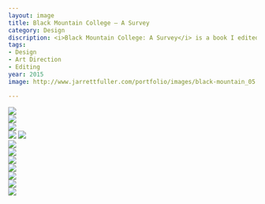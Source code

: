 ```yaml
---
layout: image
title: Black Mountain College — A Survey
category: Design
discription: <i>Black Mountain College: A Survey</i> is a book I edited and designed on the experimental art college in North Carolina in the 1930s-50s. I selected various essays and each one focuses on a particular medium, teacher, or student, each building upon the one that came before. In between each essay are image galleries with images I've curated from the different artists from the college including Josef Albers, Rose Asawa, and John Cage. The design of the book follows a strict grid system that allows for various layouts across each spread while retaining a structure that is followed as the book progresses.
tags:
- Design
- Art Direction
- Editing
year: 2015
image: http://www.jarrettfuller.com/portfolio/images/black-mountain_05.jpg

---
```


<img src="http://www.jarrettfuller.com/portfolio/images/black-mountain_01.jpg">

<div class="images-left"><img src="http://www.jarrettfuller.com/portfolio/images/black-mountain_02.jpg"></div>
<div class="images-right"><img src="http://www.jarrettfuller.com/portfolio/images/black-mountain_03.jpg"></div>

<img src="http://www.jarrettfuller.com/portfolio/images/black-mountain_04.jpg">
<img src="http://www.jarrettfuller.com/portfolio/images/black-mountain_05.jpg">

<div class="images-left"><img src="http://www.jarrettfuller.com/portfolio/images/black-mountain_06.jpg"></div>
<div class="images-right"><img src="http://www.jarrettfuller.com/portfolio/images/black-mountain_07.jpg"></div>

<div class="images-left"><img src="http://www.jarrettfuller.com/portfolio/images/black-mountain_09.jpg"></div>
<div class="images-right"><img src="http://www.jarrettfuller.com/portfolio/images/black-mountain_08.jpg"></div>

<img src="http://www.jarrettfuller.com/portfolio/images/black-mountain_10.jpg">

<div class="images-left"><img src="http://www.jarrettfuller.com/portfolio/images/black-mountain_11.jpg"></div>
<div class="images-right"><img src="http://www.jarrettfuller.com/portfolio/images/black-mountain_12.jpg"></div>
